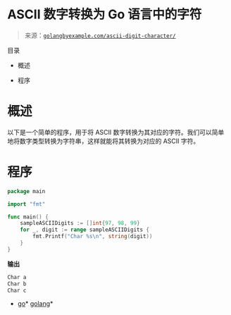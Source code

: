 <!--yml

分类：未分类

日期：2024-10-13 06:33:46

-->

# ASCII 数字转换为 Go 语言中的字符

> 来源：[`golangbyexample.com/ascii-digit-character/`](https://golangbyexample.com/ascii-digit-character/)

目录

+   概述

+   程序

# **概述**

以下是一个简单的程序，用于将 ASCII 数字转换为其对应的字符。我们可以简单地将数字类型转换为字符串，这样就能将其转换为对应的 ASCII 字符。

# **程序**

```go
package main

import "fmt"

func main() {
	sampleASCIIDigits := []int{97, 98, 99}
	for _, digit := range sampleASCIIDigits {
		fmt.Printf("Char %s\n", string(digit))
	}
}
```

**输出**

```go
Char a
Char b
Char c
```

+   [go](https://golangbyexample.com/tag/go/)*   [golang](https://golangbyexample.com/tag/golang/)*
